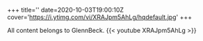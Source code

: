 +++
title=''
date=2020-10-03T19:00:10Z
cover='https://i.ytimg.com/vi/XRAJpm5AhLg/hqdefault.jpg'
+++

All content belongs to GlennBeck.
{{< youtube XRAJpm5AhLg >}}
